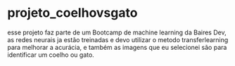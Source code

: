 # projeto_coelhovsgato
esse projeto faz parte de um Bootcamp de machine learning da Baires Dev, as redes neurais ja estão treinadas e devo utilizar o metodo transferlearning para melhorar a acurácia, e também as imagens que eu selecionei são para identificar um coelho ou gato.
